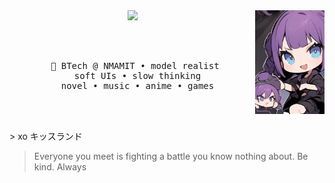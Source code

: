 <div align="center">

<img src="https://raw.githubusercontent.com/Akshara026/Akshara026/main/assets/nn.jpeg" width="22%" align="right" />

<img src="https://readme-typing-svg.demolab.com?font=Inconsolata&weight=500&size=45&duration=4000&pause=300&color=CE66B4&center=true&vCenter=true&multiline=true&repeat=false&width=1000&height=120&lines=Hello+hello;I'm+Kaise+model+worshipper+nd+a+healer" width="70%" />


<br><br>

<pre>
  💼 BTech @ NMAMIT • model realist 
  soft UIs • slow thinking
  novel • music • anime • games
</pre>

<br><br>

</div>
> xo キッスランド

> Everyone you meet is fighting a battle you know nothing about. Be kind. Always
